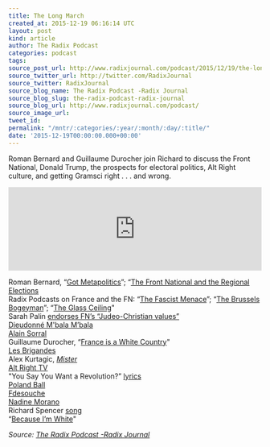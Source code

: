 ```yaml
---
title: The Long March
created_at: 2015-12-19 06:16:14 UTC
layout: post
kind: article
author: The Radix Podcast
categories: podcast
tags: 
source_post_url: http://www.radixjournal.com/podcast/2015/12/19/the-long-march
source_twitter_url: http://twitter.com/RadixJournal
source_twitter: RadixJournal
source_blog_name: The Radix Podcast -Radix Journal
source_blog_slug: the-radix-podcast-radix-journal
source_blog_url: http://www.radixjournal.com/podcast/
source_image_url: 
tweet_id: 
permalink: "/mntr/:categories/:year/:month/:day/:title/"
date: '2015-12-19T00:00:00.000+00:00'
---
```

<p>Roman Bernard and Guillaume Durocher join Richard to discuss the Front National, Donald Trump, the prospects for electoral politics, Alt Right culture, and getting Gramsci right . . . and wrong.</p><iframe scrolling="no" src="https://w.soundcloud.com/player/?url=https%3A//api.soundcloud.com/tracks/238088374&amp;color=ff5500&amp;auto_play=false&amp;hide_related=false&amp;show_comments=true&amp;show_user=true&amp;show_reposts=false" width="100%" frameborder="no" height="166"></iframe><p>Roman Bernard, “<a href="http://www.radixjournal.com/journal/got-metapolitics">Got Metapolitics</a>”; “<a href="http://www.radixjournal.com/blog/french-regional-elections-first-round">The Front National and the Regional Elections</a> <br>
Radix Podcasts on France and the FN: “<a href="http://www.radixjournal.com/podcast/2014/4/1/the-fascist-menace?rq=fascist%20menace">The Fascist Menace</a>”; “<a href="http://www.radixjournal.com/podcast/2014/5/27/the-brussels-bogeyman?rq=bogeyman">The Brussels Bogeyman</a>”; “<a href="http://www.radixjournal.com/podcast/2015/4/9/the-glass-ceiling">The Glass Ceiling</a>" <br>
Sarah Palin <a href="http://www.breitbart.com/national-security/2015/12/13/exclusive-sarah-palin-marion-marechal-le-pen-and-16-centuries-of-christian-france/">endorses FN’s “Judeo-Christian values”</a> <br>
<a href="https://en.wikipedia.org/wiki/Dieudonné_M%27bala_M%27bala">Dieudonné M'bala M’bala</a> <br>
<a href="https://en.wikipedia.org/wiki/Alain_Soral">Alain Sorral</a> <br>
Guillaume Durocher, “<a href="http://www.theoccidentalobserver.net/2015/10/conservative-politician-punished-pointing-out-france-is-a-white-country/">France is a White Country</a>" <br>
<a href="https://www.youtube.com/watch?v=gw4p96AHcfw">Les Brigandes</a> <br>
Alex Kurtagic, <em><a href="http://www.amazon.com/exec/obidos/ASIN/0956183506/washisummipub-20">Mister</a></em> <br>
<a href="http://www.radixjournal.com/blog/2015/9/27/some-truly-amazing-identitarian-alt-right-videos?rq=alt%20right%20tv">Alt Right TV</a> <br>
"You Say You Want a Revolution?” <a href="http://www.metrolyrics.com/revolution-lyrics-beatles.html">lyrics</a> <br>
<a href="http://polandballcomics.tumblr.com">Poland Ball</a> <br>
<a href="http://www.fdesouche.com">Fdesouche</a> <br>
<a href="https://en.wikipedia.org/wiki/Nadine_Morano">Nadine Morano</a> <br>
Richard Spencer <a href="https://forum.therightstuff.biz/topic/1620/richard-spencer-whites-whites-baby-lyrics?page=2">song</a> <br>
“<a href="https://www.youtube.com/watch?v=bJpisLytQGo">Because I’m White</a>"  </p><div class="">
    <i>Source: <a href="http://www.radixjournal.com/podcast/">The Radix Podcast -Radix Journal</a></i>
</div>
